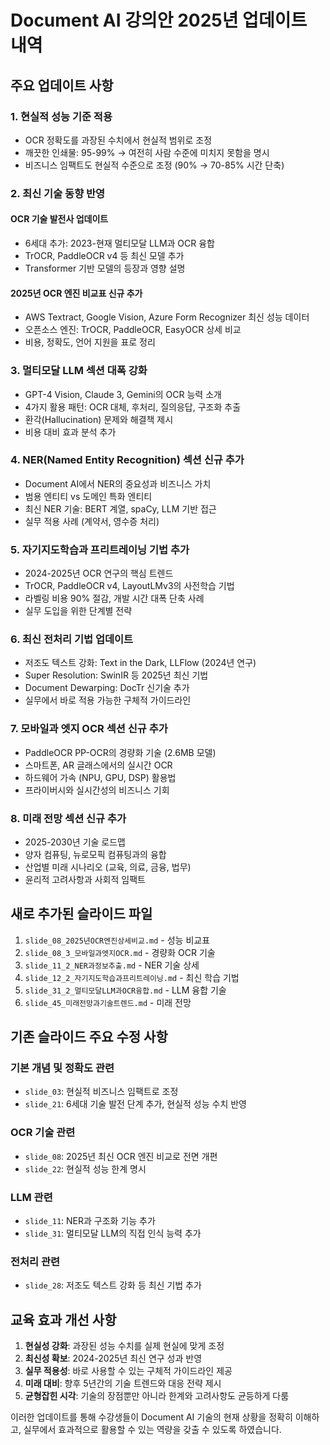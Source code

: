 # Document AI 강의안 2025년 업데이트 내역

## 주요 업데이트 사항

### 1. 현실적 성능 기준 적용
- OCR 정확도를 과장된 수치에서 현실적 범위로 조정
- 깨끗한 인쇄물: 95-99% → 여전히 사람 수준에 미치지 못함을 명시
- 비즈니스 임팩트도 현실적 수준으로 조정 (90% → 70-85% 시간 단축)

### 2. 최신 기술 동향 반영

#### OCR 기술 발전사 업데이트
- 6세대 추가: 2023-현재 멀티모달 LLM과 OCR 융합
- TrOCR, PaddleOCR v4 등 최신 모델 추가
- Transformer 기반 모델의 등장과 영향 설명

#### 2025년 OCR 엔진 비교표 신규 추가
- AWS Textract, Google Vision, Azure Form Recognizer 최신 성능 데이터
- 오픈소스 엔진: TrOCR, PaddleOCR, EasyOCR 상세 비교
- 비용, 정확도, 언어 지원을 표로 정리

### 3. 멀티모달 LLM 섹션 대폭 강화
- GPT-4 Vision, Claude 3, Gemini의 OCR 능력 소개
- 4가지 활용 패턴: OCR 대체, 후처리, 질의응답, 구조화 추출
- 환각(Hallucination) 문제와 해결책 제시
- 비용 대비 효과 분석 추가

### 4. NER(Named Entity Recognition) 섹션 신규 추가
- Document AI에서 NER의 중요성과 비즈니스 가치
- 범용 엔티티 vs 도메인 특화 엔티티
- 최신 NER 기술: BERT 계열, spaCy, LLM 기반 접근
- 실무 적용 사례 (계약서, 영수증 처리)

### 5. 자기지도학습과 프리트레이닝 기법 추가
- 2024-2025년 OCR 연구의 핵심 트렌드
- TrOCR, PaddleOCR v4, LayoutLMv3의 사전학습 기법
- 라벨링 비용 90% 절감, 개발 시간 대폭 단축 사례
- 실무 도입을 위한 단계별 전략

### 6. 최신 전처리 기법 업데이트
- 저조도 텍스트 강화: Text in the Dark, LLFlow (2024년 연구)
- Super Resolution: SwinIR 등 2025년 최신 기법
- Document Dewarping: DocTr 신기술 추가
- 실무에서 바로 적용 가능한 구체적 가이드라인

### 7. 모바일과 엣지 OCR 섹션 신규 추가
- PaddleOCR PP-OCR의 경량화 기술 (2.6MB 모델)
- 스마트폰, AR 글래스에서의 실시간 OCR
- 하드웨어 가속 (NPU, GPU, DSP) 활용법
- 프라이버시와 실시간성의 비즈니스 기회

### 8. 미래 전망 섹션 신규 추가
- 2025-2030년 기술 로드맵
- 양자 컴퓨팅, 뉴로모픽 컴퓨팅과의 융합
- 산업별 미래 시나리오 (교육, 의료, 금융, 법무)
- 윤리적 고려사항과 사회적 임팩트

## 새로 추가된 슬라이드 파일

1. `slide_08_2025년OCR엔진상세비교.md` - 성능 비교표
2. `slide_08_3_모바일과엣지OCR.md` - 경량화 OCR 기술
3. `slide_11_2_NER과정보추출.md` - NER 기술 상세
4. `slide_12_2_자기지도학습과프리트레이닝.md` - 최신 학습 기법
5. `slide_31_2_멀티모달LLM과OCR융합.md` - LLM 융합 기술
6. `slide_45_미래전망과기술트렌드.md` - 미래 전망

## 기존 슬라이드 주요 수정 사항

### 기본 개념 및 정확도 관련
- `slide_03`: 현실적 비즈니스 임팩트로 조정
- `slide_21`: 6세대 기술 발전 단계 추가, 현실적 성능 수치 반영

### OCR 기술 관련  
- `slide_08`: 2025년 최신 OCR 엔진 비교로 전면 개편
- `slide_22`: 현실적 성능 한계 명시

### LLM 관련
- `slide_11`: NER과 구조화 기능 추가
- `slide_31`: 멀티모달 LLM의 직접 인식 능력 추가

### 전처리 관련
- `slide_28`: 저조도 텍스트 강화 등 최신 기법 추가

## 교육 효과 개선 사항

1. **현실성 강화**: 과장된 성능 수치를 실제 현실에 맞게 조정
2. **최신성 확보**: 2024-2025년 최신 연구 성과 반영
3. **실무 적용성**: 바로 사용할 수 있는 구체적 가이드라인 제공
4. **미래 대비**: 향후 5년간의 기술 트렌드와 대응 전략 제시
5. **균형잡힌 시각**: 기술의 장점뿐만 아니라 한계와 고려사항도 균등하게 다룸

이러한 업데이트를 통해 수강생들이 Document AI 기술의 현재 상황을 정확히 이해하고, 실무에서 효과적으로 활용할 수 있는 역량을 갖출 수 있도록 하였습니다.
